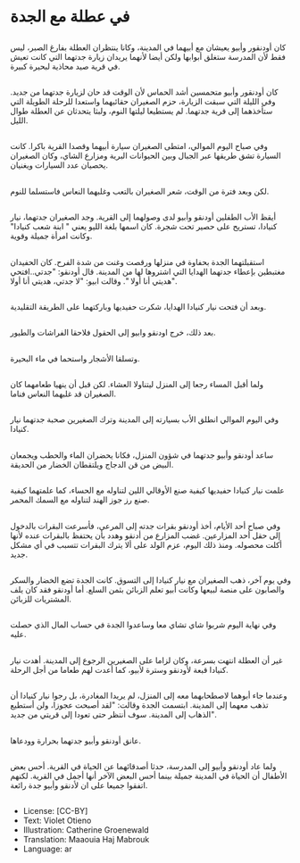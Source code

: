 # في عطلة مع الجدة

##
كان أودنقور وأبيو يعيشان مع أبيهما في المدينة، وكانا ينتظران العطلة بفارغ الصبر، ليس فقط لأن المدرسة ستغلق أبوابها ولكن أيضا لأنهما يريدان زيارة جدتهما التي كانت تعيش في قرية صيد محاذية لبحيرة كبيرة.

##
كان أودنقور وأبيو متحمسين أشد الحماس لأن الوقت قد حان لزيارة جدتهما من جديد. وفي الليلة التي سبقت الزيارة، حزم الصغيران حقائبهما واستعدا للرحلة الطويلة التي ستأخذهما إلى قرية جدتهما. لم يستطيعا ليلتها النوم، ولبثا يتحدثان عن العطلة طوال الليل.

##
وفي صباح اليوم الموالي، امتطى الصغيران سيارة أبيهما وقصدا القرية باكرا. كانت السيارة تشق طريقها عبر الجبال وبين الحيوانات البرية ومزارع الشاي، وكان الصغيران يحصيان عدد السيارات ويغنيان.

##
لكن وبعد فترة من الوقت، شعر الصغيران بالتعب وغلبهما النعاس فاستسلما للنوم.

##
أيقظ الأب الطفلين أودنقو وأبيو لدى وصولهما إلى القرية. وجد الصغيران جدتهما، نيار كنيادا، تستريح على حصير تحت شجرة. كان اسمها بلغة الليو يعني " ابنة شعب كنيادا" وكانت امرأة جميلة وقوية.

##
استقبلتهما الجدة بحفاوة في منزلها ورقصت وغنت من شدة الفرح. كان الحفيدان مغتبطين بإعطاء جدتهما الهدايا التي اشتروها لها من المدينة. قال أودنقو: "جدتي..افتحي هديتي أنا أولا ". وقالت ابيو: "لا جدتي، هديتي أنا أولا".

##
وبعد أن فتحت نيار كنيادا الهدايا، شكرت حفيديها وباركتهما على الطريقة التقليدية.

##
بعد ذلك، خرج اودنقو وابيو إلى الحقول فلاحقا الفراشات والطيور.

##
وتسلقا الأشجار واستحما في ماء البحيرة.

##
ولما أقبل المساء رجعا إلى المنزل ليتناولا العشاء. لكن قبل أن ينهيا طعامهما كان الصغيران قد غلبهما النعاس فناما.

##
وفي اليوم الموالي انطلق الأب بسيارته إلى المدينة وترك الصغيرين صحبة جدتهما نيار كنيادا.

##
ساعد أودنقو وأبيو جدتهما في شؤون المنزل، فكانا يحضران الماء والحطب ويجمعان البيض من قن الدجاج ويلتقطان الخضار من الحديقة.

##
علمت نيار كنيادا حفيديها كيفية صنع الأوقالي اللين لتناوله مع الحساء، كما علمتهما كيفية صنع رز جوز الهند لتناوله مع السمك المحمر.

##
وفي صباح أحد الأيام، أخذ أودنقو بقرات جدته إلى المرعى، فأسرعت البقرات بالدخول إلى حقل أحد المزارعين. غضب المزارع من أدنقو وهدد بأن يحتفظ بالبقرات عنده لأنها أكلت محصوله. ومنذ ذلك اليوم، عزم الولد على ألا يترك البقرات تتسبب في أي مشكل جديد.

##
وفي يوم آخر، ذهب الصغيران مع نيار كنيادا إلى التسوق. كانت الجدة تضع الخضار والسكر والصابون على منصة لبيعها وكانت أبيو تعلم الزبائن بثمن السلع. أما أودنقو فقد كان يلف المشتريات للزبائن.

##
وفي نهاية اليوم شربوا شاي تشاي معا وساعدوا الجدة في حساب المال الذي حصلت عليه.

##
غير أن العطلة انتهت بسرعة، وكان لزاما على الصغيرين الرجوع إلى المدينة. أهدت نيار كنيادا قبعة لأودنقو وسترة لأبيو، كما أعدت لهم طعاما من أجل الرحلة.

##
وعندما جاء أبوهما لاصطحابهما معه إلى المنزل، لم يريدا المغادرة، بل رجوا نيار كنيادا أن تذهب معهما إلى المدينة. ابتسمت الجدة وقالت: "لقد أصبحت عجوزا، ولن أستطيع الذهاب إلى المدينة. سوف أنتظر حتى تعودا إلى قريتي من جديد".

##
عانق أودنقو وأبيو جدتهما بحرارة وودعاها.

##
ولما عاد أودنقو وأبيو إلى المدرسة، حدثا أصدقائهما عن الحياة في القرية. أحس بعض الأطفال أن الحياة في المدينة جميلة بينما أحس البعض الآخر أنها أجمل في القرية. لكنهم اتفقوا جميعا على ان لأدنقو وأبيو جدة رائعة.

##
* License: [CC-BY]
* Text: Violet Otieno
* Illustration: Catherine Groenewald
* Translation: Maaouia Haj Mabrouk
* Language: ar
